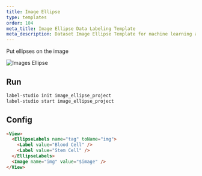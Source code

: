 ```yaml
---
title: Image Ellipse
type: templates
order: 104
meta_title: Image Ellipse Data Labeling Template
meta_description: Dataset Image Ellipse Template for machine learning and data science data labeling projects.
---
```


Put ellipses on the image

<img src="/images/screens/image_ellipse.png" class="img-template-example" title="Images Ellipse" />

## Run

```bash
label-studio init image_ellipse_project
label-studio start image_ellipse_project 
```

## Config 

```html
<View>
  <EllipseLabels name="tag" toName="img">
    <Label value="Blood Cell" />
    <Label value="Stem Cell" />
  </EllipseLabels>
  <Image name="img" value="$image" />
</View>
```
